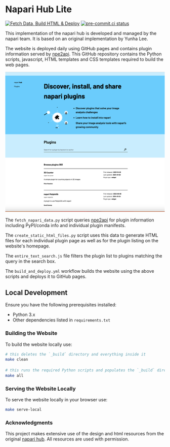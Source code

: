 # Napari Hub Lite

[![Fetch Data, Build HTML & Deploy](https://github.com/napari/hub-lite/actions/workflows/build_and_deploy.yml/badge.svg)](https://github.com/napari/hub-lite/actions/workflows/build_and_deploy.yml)
[![pre-commit.ci status](https://results.pre-commit.ci/badge/github/napari/hub-lite/main.svg)](https://results.pre-commit.ci/latest/github/napari/hub-lite/main)

This implementation of the napari hub is developed and managed by the napari team. It is based on an original implementation by Yunha Lee.

The website is deployed daily using GitHub pages and contains plugin information served by [npe2api](https://github.com/napari/npe2api). This GitHub repository contains the Python scripts, javascript, HTML
templates and CSS templates required to build the web pages.

![](./static/images/napari_hub_lite_snapshot.png)

The `fetch_napari_data.py` script queries [npe2api](https://github.com/napari/npe2api) for plugin information including PyPI/conda info and individual plugin manifests.

The `create_static_html_files.py` script uses this data to generate HTML files for each individual plugin page as well as for the plugin listing on the website's homepage.

The `entire_text_search.js` file filters the plugin list to plugins matching the query in the search box. 

The `build_and_deploy.yml` workflow builds the website using the above scripts and deploys it to GitHub pages.

## Local Development

Ensure you have the following prerequisites installed:

- Python 3.x
- Other dependencies listed in `requirements.txt`

### Building the Website

To build the website locally use:

```sh
# this deletes the `_build` directory and everything inside it
make clean

# this runs the required Python scripts and populates the `_build` directory
make all
```

### Serving the Website Locally

To serve the website locally in your browser use:

```sh
make serve-local
```

### Acknowledgments
This project makes extensive use of the design and html resources from the original [napari hub](https://github.com/chanzuckerberg/napari-hub/). All resources are used with permission. 
